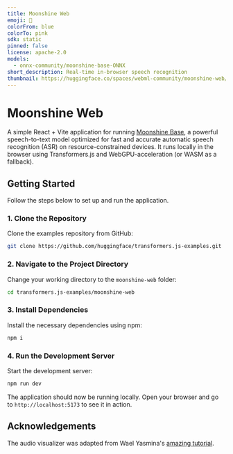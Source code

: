 ```yaml
---
title: Moonshine Web
emoji: 🌙
colorFrom: blue
colorTo: pink
sdk: static
pinned: false
license: apache-2.0
models:
  - onnx-community/moonshine-base-ONNX
short_description: Real-time in-browser speech recognition
thumbnail: https://huggingface.co/spaces/webml-community/moonshine-web/resolve/main/banner.png
---
```


# Moonshine Web

A simple React + Vite application for running [Moonshine Base](https://huggingface.co/onnx-community/moonshine-base-ONNX), a powerful speech-to-text model optimized for fast and accurate automatic speech recognition (ASR) on resource-constrained devices. It runs locally in the browser using Transformers.js and WebGPU-acceleration (or WASM as a fallback).

## Getting Started

Follow the steps below to set up and run the application.

### 1. Clone the Repository

Clone the examples repository from GitHub:

```sh
git clone https://github.com/huggingface/transformers.js-examples.git
```

### 2. Navigate to the Project Directory

Change your working directory to the `moonshine-web` folder:

```sh
cd transformers.js-examples/moonshine-web
```

### 3. Install Dependencies

Install the necessary dependencies using npm:

```sh
npm i
```

### 4. Run the Development Server

Start the development server:

```sh
npm run dev
```

The application should now be running locally. Open your browser and go to `http://localhost:5173` to see it in action.

## Acknowledgements

The audio visualizer was adapted from Wael Yasmina's [amazing tutorial](https://waelyasmina.net/articles/how-to-create-a-3d-audio-visualizer-using-three-js/).
